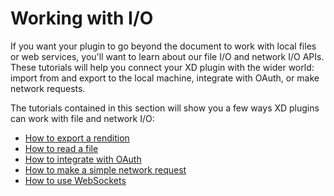 # Working with I/O

If you want your plugin to go beyond the document to work with local files or web services, you'll want to learn about our file I/O and network I/O APIs. These tutorials will help you connect your XD plugin with the wider world: import from and export to the local machine, integrate with OAuth, or make network requests.

The tutorials contained in this section will show you a few ways XD plugins can work with file and network I/O:

* [How to export a rendition](./how-to-generate-an-export-rendition-guide/index.md)
* [How to read a file](./how-to-import-guide/index.md)
* [How to integrate with OAuth](./how-to-integrate-with-OAuth-guide/index.md)
* [How to make a simple network request](./how-to-make-network-requests-guide/index.md)
* [How to use WebSockets](./how-to-use-websockets-guide/index.md)